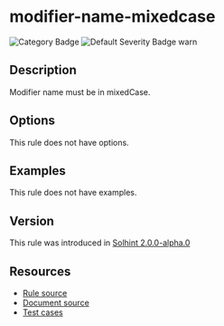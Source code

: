 <!---
This is a dynamically generated file. Do not edit manually.
date:        Sat, 24 Aug 2019 01:45:06 GMT
author:      "Peter Chung <touhonoob@gmail.com>"
--->

# modifier-name-mixedcase
![Category Badge](https://img.shields.io/badge/-Style%20Guide%20Rules-informational)
![Default Severity Badge warn](https://img.shields.io/badge/Default%20Severity-warn-yellow)

## Description
Modifier name must be in mixedCase.

## Options
This rule does not have options.

## Examples
This rule does not have examples.

## Version
This rule was introduced in [Solhint 2.0.0-alpha.0](https://github.com/protofire/solhint/tree/v2.0.0-alpha.0)

## Resources
- [Rule source](https://github.com/protofire/solhint/tree/master/lib/rules/naming/modifier-name-mixedcase.js)
- [Document source](https://github.com/protofire/solhint/tree/master/docs/rules/naming/modifier-name-mixedcase.md)
- [Test cases](https://github.com/protofire/solhint/tree/master/test/rules/naming/modifier-name-mixedcase.js)
